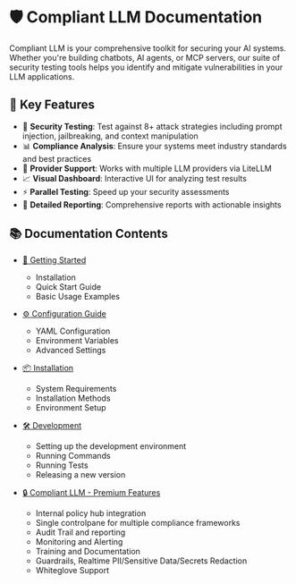 # 🛡️ Compliant LLM Documentation

Compliant LLM is your comprehensive toolkit for securing your AI systems. Whether you're building chatbots, AI agents, or MCP servers, our suite of security testing tools helps you identify and mitigate vulnerabilities in your LLM applications.

## 🎯 Key Features

- 🎯 **Security Testing**: Test against 8+ attack strategies including prompt injection, jailbreaking, and context manipulation
- 📊 **Compliance Analysis**: Ensure your systems meet industry standards and best practices
- 🤖 **Provider Support**: Works with multiple LLM providers via LiteLLM
- 📈 **Visual Dashboard**: Interactive UI for analyzing test results
- ⚡ **Parallel Testing**: Speed up your security assessments
- 📄 **Detailed Reporting**: Comprehensive reports with actionable insights

## 📚 Documentation Contents

- [🚀 Getting Started](./getting_started.md)
  - Installation
  - Quick Start Guide
  - Basic Usage Examples

- [⚙️ Configuration Guide](./configuration/index.md)
  - YAML Configuration
  - Environment Variables
  - Advanced Settings

- [📦 Installation](./installation.md)
  - System Requirements
  - Installation Methods
  - Environment Setup

- [🛠️ Development](./development.md)
  - Setting up the development environment
  - Running Commands
  - Running Tests
  - Releasing a new version

- [🔒 Compliant LLM - Premium Features](./premium.md)
  - Internal policy hub integration
  - Single controlpane for multiple compliance frameworks
  - Audit Trail and reporting
  - Monitoring and Alerting
  - Training and Documentation
  - Guardrails, Realtime PII/Sensitive Data/Secrets Redaction
  - Whiteglove Support
  